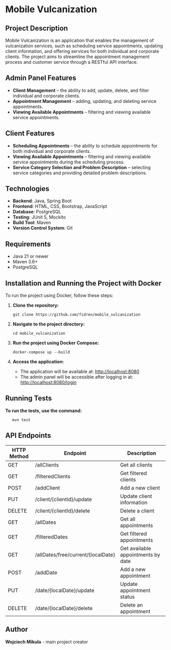 # Mobile Vulcanization

## Project Description
Mobile Vulcanization is an application that enables the management of vulcanization services, such as scheduling service appointments, updating client information, and offering services for both individual and corporate clients. The project aims to streamline the appointment management process and customer service through a RESTful API interface.

## Admin Panel Features
- **Client Management** – the ability to add, update, delete, and filter individual and corporate clients.
- **Appointment Management** – adding, updating, and deleting service appointments.
- **Viewing Available Appointments** – filtering and viewing available service appointments.

## Client Features
- **Scheduling Appointments** – the ability to schedule appointments for both individual and corporate clients.
- **Viewing Available Appointments** – filtering and viewing available service appointments during the scheduling process.
- **Service Category Selection and Problem Description** – selecting service categories and providing detailed problem descriptions.

## Technologies
- **Backend**: Java, Spring Boot
- **Frontend**: HTML, CSS, Bootstrap, JavaScript
- **Database**: PostgreSQL
- **Testing**: JUnit 5, Mockito
- **Build Tool**: Maven
- **Version Control System**: Git

## Requirements
- Java 21 or newer
- Maven 3.6+
- PostgreSQL

## Installation and Running the Project with Docker

To run the project using Docker, follow these steps:

1. **Clone the repository:**
    ```
    git clone https://github.com/fidren/mobile_vulcanization
    ```

2. **Navigate to the project directory:**
    ```
    cd mobile_vulcanization
    ```

3. **Run the project using Docker Compose:**
    ```
    docker-compose up --build
    ```

4. **Access the application:**
   - The application will be available at: [http://localhost:8080](http://localhost:8080)
   - The admin panel will be accessible after logging in at: [http://localhost:8080/login](http://localhost:8080/login)

## Running Tests
**To run the tests, use the command:**
 ```
    mvn test
 ```

## API Endpoints
| HTTP Method | Endpoint | Description |
| --- | --- | --- |
| GET | /allClients | Get all clients |
| GET | /filteredClients | Get filtered clients |
| POST | /addClient | Add a new client |
| PUT | /client/{clientId}/update | Update client information |
| DELETE | /client/{clientId}/delete | Delete a client |
| GET | /allDates | Get all appointments |
| GET | /filteredDates | Get filtered appointments |
| GET | /allDates/free/current/{localDate} | Get available appointments by date |
| POST | /addDate | Add a new appointment |
| PUT | /date/{localDate}/update | Update appointment status |
| DELETE | /date/{localDate}/delete | Delete an appointment |

## Author
**Wojciech Mikula** - main project creator
